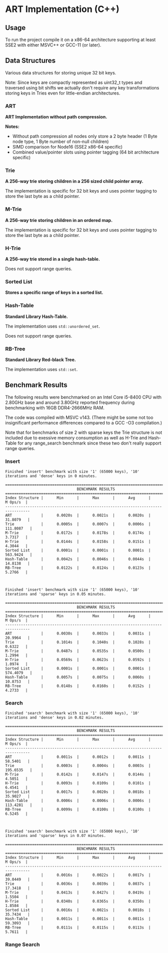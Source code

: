 # ART Implementation (C++)

## Usage
To run the project compile it on a x86-64 architecture supporting at least SSE2 with either MSVC++ or GCC-11 (or later).

## Data Structures
Various data structures for storing unique 32 bit keys.

Note: Since keys are compactly represented as uint32_t types and traversed using bit shifts we actually don't require
any key transformations storing keys in Tries even for little-endian architectures.

### ART
**ART Implementation without path compression.**

**Notes:**
- Without path compression all nodes only store a 2 byte header (1 Byte node type, 1 Byte number of non-null children)
- SIMD comparison for Node16 (SSE2 x86-64 specific)
- Combined value/pointer slots using pointer tagging (64 bit architecture specific)

### Trie
**A 256-way trie storing children in a 256 sized child pointer array.**

The implementation is specific for 32 bit keys and uses pointer tagging to store the last byte as a child pointer.
### M-Trie
**A 256-way trie storing children in an ordered map.**

The implementation is specific for 32 bit keys and uses pointer tagging to store the last byte as a child pointer.

### H-Trie
**A 256-way trie stored in a single hash-table.**

Does not support range queries.

### Sorted List
**Stores a specific range of keys in a sorted list.**

### Hash-Table
**Standard Library Hash-Table.**

The implementation uses `std::unordered_set`.

Does not support range queries.

### RB-Tree
**Standard Library Red-black Tree.**

The implementation uses `std::set`.

## Benchmark Results
The following results were benchmarked on an Intel Core i5-8400 CPU with 2.80GHz base and around 3.80GHz reported frequency during 
benchmarking with 16GB DDR4-2666MHz RAM.

The code was compiled with MSVC v143. (There might be some not too insignificant performance differences compared to a GCC -O3 compilation.)

Note that for benchmarks of size 2 with sparse keys the Trie structure is not included due to exessive memory consumption
as well as H-Trie and Hash-Table for any range_search benchmark since these two don't really support range queries.

### Insert
```
Finished 'insert' benchmark with size '1' (65000 keys), '10' iterations and 'dense' keys in 0 minutes.

=================================================================================
                                BENCHMARK RESULTS
=================================================================================
Index Structure |      Min      |      Max      |      Avg      |      M Ops/s  |
---------------------------------------------------------------------------------
ART             |      0.0020s  |      0.0021s  |      0.0020s  |     31.8079   |
Trie            |      0.0005s  |      0.0007s  |      0.0006s  |    111.8087   |
M-Trie          |      0.0172s  |      0.0178s  |      0.0174s  |      3.7317   |
H-Trie          |      0.0144s  |      0.0158s  |      0.0151s  |      4.3044   |
Sorted List     |      0.0001s  |      0.0001s  |      0.0001s  |    563.9424   |
Hash-Table      |      0.0042s  |      0.0046s  |      0.0044s  |     14.8138   |
RB-Tree         |      0.0122s  |      0.0124s  |      0.0123s  |      5.2766   |



Finished 'insert' benchmark with size '1' (65000 keys), '10' iterations and 'sparse' keys in 0.05 minutes.

=================================================================================
                                BENCHMARK RESULTS
=================================================================================
Index Structure |      Min      |      Max      |      Avg      |      M Ops/s  |
---------------------------------------------------------------------------------
ART             |      0.0030s  |      0.0033s  |      0.0031s  |     20.9964   |
Trie            |      0.1014s  |      0.1040s  |      0.1028s  |      0.6322   |
M-Trie          |      0.0487s  |      0.0535s  |      0.0500s  |      1.2994   |
H-Trie          |      0.0569s  |      0.0623s  |      0.0592s  |      1.0974   |
Sorted List     |      0.0001s  |      0.0001s  |      0.0001s  |    574.4079   |
Hash-Table      |      0.0057s  |      0.0075s  |      0.0060s  |     10.8753   |
RB-Tree         |      0.0148s  |      0.0160s  |      0.0152s  |      4.2733   |
```

### Search
```
Finished 'search' benchmark with size '1' (65000 keys), '10' iterations and 'dense' keys in 0.02 minutes.

=================================================================================
                                BENCHMARK RESULTS
=================================================================================
Index Structure |      Min      |      Max      |      Avg      |      M Ops/s  |
---------------------------------------------------------------------------------
ART             |      0.0011s  |      0.0012s  |      0.0011s  |     58.5401   |
Trie            |      0.0003s  |      0.0004s  |      0.0003s  |    195.6535   |
M-Trie          |      0.0142s  |      0.0147s  |      0.0144s  |      4.5051   |
H-Trie          |      0.0093s  |      0.0109s  |      0.0101s  |      6.4541   |
Sorted List     |      0.0017s  |      0.0020s  |      0.0018s  |     35.9027   |
Hash-Table      |      0.0006s  |      0.0006s  |      0.0006s  |    113.4281   |
RB-Tree         |      0.0099s  |      0.0100s  |      0.0100s  |      6.5245   |



Finished 'search' benchmark with size '1' (65000 keys), '10' iterations and 'sparse' keys in 0.07 minutes.

=================================================================================
                                BENCHMARK RESULTS
=================================================================================
Index Structure |      Min      |      Max      |      Avg      |      M Ops/s  |
---------------------------------------------------------------------------------
ART             |      0.0016s  |      0.0022s  |      0.0017s  |     39.0449   |
Trie            |      0.0036s  |      0.0039s  |      0.0037s  |     17.3418   |
M-Trie          |      0.0413s  |      0.0427s  |      0.0419s  |      1.5504   |
H-Trie          |      0.0340s  |      0.0365s  |      0.0350s  |      1.8584   |
Sorted List     |      0.0016s  |      0.0021s  |      0.0018s  |     35.7434   |
Hash-Table      |      0.0011s  |      0.0011s  |      0.0011s  |     59.3093   |
RB-Tree         |      0.0111s  |      0.0115s  |      0.0113s  |      5.7611   |
```

### Range Search
```
```

